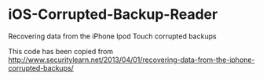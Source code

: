 # iOS-Corrupted-Backup-Reader
Recovering data from the iPhone Ipod Touch corrupted backups

This code has been copied from http://www.securitylearn.net/2013/04/01/recovering-data-from-the-iphone-corrupted-backups/


